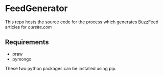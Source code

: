 # FeedGenerator

This repo hosts the source code for the process which generates BuzzFeed articles for *oursite.com*

## Requirements

* praw
* pymongo

These two python packages can be installed using pip.
